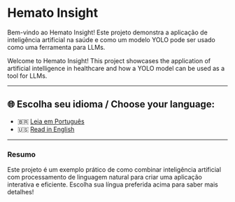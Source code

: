 # Hemato Insight

Bem-vindo ao Hemato Insight! Este projeto demonstra a aplicação
de inteligência artificial na saúde e como um modelo YOLO pode ser
usado como uma ferramenta para LLMs.

Welcome to Hemato Insight! This project showcases the application
of artificial intelligence in healthcare and how a YOLO model can
be used as a tool for LLMs.

---

## 🌐 Escolha seu idioma / Choose your language:

- 🇧🇷 [Leia em Português](README_PT.md)
- 🇺🇸 [Read in English](README_EN.md)

---

### Resumo

Este projeto é um exemplo prático de como combinar
inteligência artificial com processamento de linguagem
natural para criar uma aplicação interativa e eficiente.
Escolha sua língua preferida acima para saber mais detalhes!
